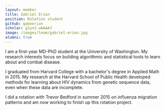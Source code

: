 ```yaml
---
layout: member
title: Gabriel Erion
position: Rotation student
github: gabeerion
scholar: g1yn3_wAAAAJ
image: /images/team/gabriel-erion.jpg
alumni: true
---
```


I am a first-year MD-PhD student at the University of Washington. My research interests focus on building algorithmic and statistical tools to learn about and combat disease.

I graduated from Harvard College with a bachelor's degree in Applied Math in 2015. My research at the Harvard School of Public Health developed methods for learning about HIV dynamics from genetic sequence data, even when these data are incomplete.

I did a rotation with Trevor Bedford in summer 2015 on influenza migration patterns and am now working to finish up this rotation project.
